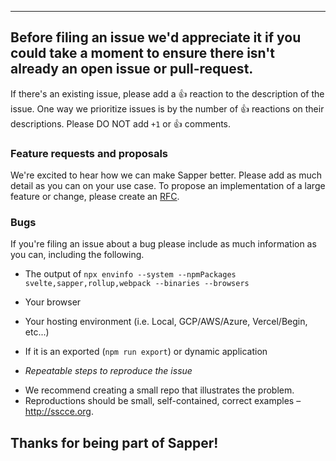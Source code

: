 ------
Before filing an issue we'd appreciate it if you could take a moment to ensure
there isn't already an open issue or pull-request.
-----

If there's an existing issue, please add a :+1: reaction to the description of
the issue. One way we prioritize issues is by the number of :+1: reactions on
their descriptions. Please DO NOT add `+1` or :+1: comments.

### Feature requests and proposals
We're excited to hear how we can make Sapper better. Please add as much detail
as you can on your use case. To propose an implementation of a large feature or
change, please create an [RFC](https://github.com/sveltejs/rfcs).

### Bugs
If you're filing an issue about a bug please include as much information
as you can, including the following.

- The output of `npx envinfo --system --npmPackages svelte,sapper,rollup,webpack --binaries --browsers`
- Your browser
- Your hosting environment (i.e. Local, GCP/AWS/Azure, Vercel/Begin, etc...)
- If it is an exported (`npm run export`) or dynamic application

- *Repeatable steps to reproduce the issue*

* We recommend creating a small repo that illustrates the problem.
* Reproductions should be small, self-contained, correct examples – http://sscce.org.

Thanks for being part of Sapper!
-------
